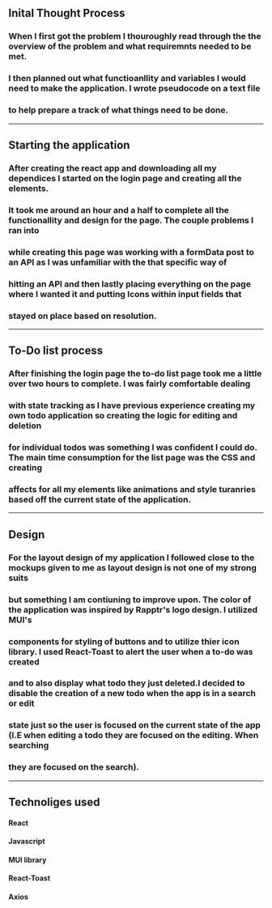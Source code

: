 ## Inital Thought Process 
### When I first got the problem I thouroughly read through the the overview of the problem and what requiremnts needed to be met. 
 ### I then planned out what functioanllity and variables I would need to make the application. I wrote pseudocode on a text file 
 ### to help prepare a track of what things need to be done.

 ***
 ## Starting the application

 ### After creating the react app and downloading all my dependices I started on the login page and creating all the elements. 
 ### It took me around an hour and a half to complete all the functionallity and design for the page. The couple problems I ran into
 ### while creating this page was working with a formData post to an API as I was unfamiliar with the that specific way of 
 ### hitting an API and then lastly placing everything on the page where I wanted it and putting Icons within input fields that 
 ### stayed on place based on resolution. 

***
 ## To-Do list process 
 ### After finishing the login page the to-do list page took me a little over two hours to complete. I was fairly comfortable dealing 
 ### with state tracking as I have previous experience creating my own todo application so creating the logic for editing and deletion
 ### for individual todos was something I was confident I could do. The main time consumption for the list page was the CSS and creating
 ### affects for all my elements like animations and style turanries based off the current state of the application.

*** 
## Design 
### For the layout design of my application I followed close to the mockups given to me as layout design is not one of my strong suits
### but something I am contiuning to improve upon. The color of the application was inspired by Rapptr's logo design. I utilized MUI's
### components for styling of buttons and to utilize thier icon library. I used React-Toast to alert the user when a to-do was created 
### and to also display what todo they just deleted.I decided to disable the creation of a new todo when the app is in a search or edit 
### state just so the user is focused on the current state of the app (I.E when editing a todo they are focused on the editing. When searching
### they are focused on the search).

*** 
## Technoliges used
#### React
#### Javascript
#### MUI library
#### React-Toast
#### Axios
